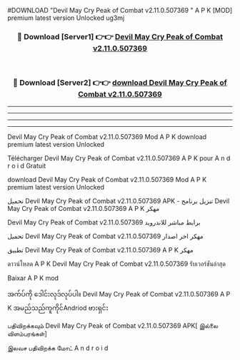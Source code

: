 #DOWNLOAD "Devil May Cry Peak of Combat v2.11.0.507369 " A P K [MOD] premium latest version Unlocked ug3mj 



<div align="center">

<h3>🔴 Download [Server1] 👉👉 <a href="https://apkdownload12.web.app/?title=Devil May Cry Peak of Combat v2.11.0.507369 ">Devil May Cry Peak of Combat v2.11.0.507369  </a></h3><br>

<h3>🔴 Download [Server2] 👉👉 <a href="https://apkdownload12.web.app/?title=Devil May Cry Peak of Combat v2.11.0.507369 ">download Devil May Cry Peak of Combat v2.11.0.507369  </a></h3>
</div>


----------------------------------------------------------

----------------------------------------------------------

----------------------------------------------------------

----------------------------------------------------------


Devil May Cry Peak of Combat v2.11.0.507369  Mod A P K download premium latest version Unlocked

Télécharger  Devil May Cry Peak of Combat v2.11.0.507369  A P K pour A n d r o i d Gratuit

download Devil May Cry Peak of Combat v2.11.0.507369  Mod A P K premium latest version Unlocked

تحميل Devil May Cry Peak of Combat v2.11.0.507369  APK - تنزيل برنامج Devil May Cry Peak of Combat v2.11.0.507369  A P K مهكر

Devil May Cry Peak of Combat v2.11.0.507369  برابط مباشر للاندرويد

تحميل Devil May Cry Peak of Combat v2.11.0.507369  مهكر اخر اصدار

تطبيق Devil May Cry Peak of Combat v2.11.0.507369  A P K مهكر

ดาวน์โหลด A P K Devil May Cry Peak of Combat v2.11.0.507369  รับเวอร์ชันล่าสุด

Baixar A P K mod

အက်ပ်ကို ဒေါင်းလုဒ်လုပ်ပါ။ Devil May Cry Peak of Combat v2.11.0.507369  A P K အမည်သည်ကူကိုင်Andriod ဗားရှင်း

பதிவிறக்கவும் Devil May Cry Peak of Combat v2.11.0.507369  APK[ இல்லை விளம்பரங்கள்] 
 
இலவச பதிவிறக்க மோட் A n d r o i d



